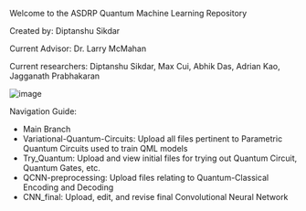 Welcome to the ASDRP Quantum Machine Learning Repository 

Created by: Diptanshu Sikdar

Current Advisor: Dr. Larry McMahan

Current researchers: Diptanshu Sikdar, Max Cui, Abhik Das, Adrian Kao, Jagganath Prabhakaran

![image](https://user-images.githubusercontent.com/69136009/126109779-cfbba8d6-6b9b-46aa-90c1-5b56aa528ab5.png)

Navigation Guide: 
 - Main Branch
 - Variational-Quantum-Circuits: Upload all files pertinent to Parametric Quantum Circuits used to train QML models
 - Try_Quantum: Upload and view initial files for trying out Quantum Circuit, Quantum Gates, etc. 
 - QCNN-preprocessing: Upload files relating to Quantum-Classical Encoding and Decoding
 - CNN_final: Upload, edit, and revise final Convolutional Neural Network


